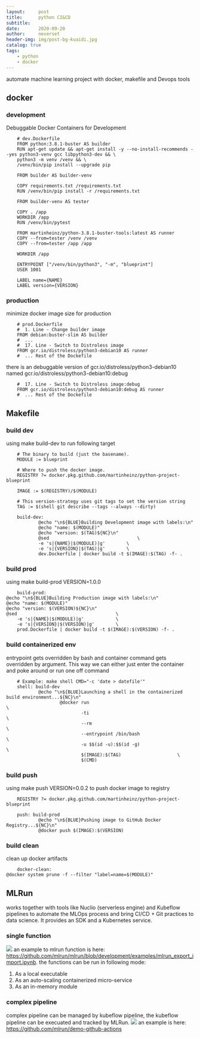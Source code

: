```yaml
---
layout:     post
title:      python CI&CD
subtitle:   
date:       2020-09-20
author:     neverset
header-img: img/post-bg-kuaidi.jpg
catalog: true
tags:
    - python
    - docker
---
```


automate machine learning project with docker, makefile and Devops tools

## docker
### development
Debuggable Docker Containers for Development

        # dev.Dockerfile
        FROM python:3.8.1-buster AS builder
        RUN apt-get update && apt-get install -y --no-install-recommends --yes python3-venv gcc libpython3-dev && \
        python3 -m venv /venv && \
        /venv/bin/pip install --upgrade pip

        FROM builder AS builder-venv

        COPY requirements.txt /requirements.txt
        RUN /venv/bin/pip install -r /requirements.txt

        FROM builder-venv AS tester

        COPY . /app
        WORKDIR /app
        RUN /venv/bin/pytest

        FROM martinheinz/python-3.8.1-buster-tools:latest AS runner
        COPY --from=tester /venv /venv
        COPY --from=tester /app /app

        WORKDIR /app

        ENTRYPOINT ["/venv/bin/python3", "-m", "blueprint"]
        USER 1001

        LABEL name={NAME}
        LABEL version={VERSION}
### production
minimize docker image size for production

        # prod.Dockerfile
        #  1. Line - Change builder image
        FROM debian:buster-slim AS builder
        #  ...
        #  17. Line - Switch to Distroless image
        FROM gcr.io/distroless/python3-debian10 AS runner
        #  ... Rest of the Dockefile

there is an debuggable version of gcr.io/distroless/python3-debian10 named gcr.io/distroless/python3-debian10:debug
        
        #  17. Line - Switch to Distroless image:debug
        FROM gcr.io/distroless/python3-debian10:debug AS runner
        #  ... Rest of the Dockefile

## Makefile

### build dev
using make build-dev to run following target

        # The binary to build (just the basename).
        MODULE := blueprint

        # Where to push the docker image.
        REGISTRY ?= docker.pkg.github.com/martinheinz/python-project-blueprint

        IMAGE := $(REGISTRY)/$(MODULE)

        # This version-strategy uses git tags to set the version string
        TAG := $(shell git describe --tags --always --dirty)

        build-dev:
                @echo "\n${BLUE}Building Development image with labels:\n"
                @echo "name: $(MODULE)"
                @echo "version: $(TAG)${NC}\n"
                @sed                                 \
                -e 's|{NAME}|$(MODULE)|g'        \
                -e 's|{VERSION}|$(TAG)|g'        \
                dev.Dockerfile | docker build -t $(IMAGE):$(TAG) -f- .

### build prod
using make build-prod VERSION=1.0.0

        build-prod:
	@echo "\n${BLUE}Building Production image with labels:\n"
	@echo "name: $(MODULE)"
	@echo "version: $(VERSION)${NC}\n"
	@sed                                     \
	    -e 's|{NAME}|$(MODULE)|g'            \
	    -e 's|{VERSION}|$(VERSION)|g'        \
	    prod.Dockerfile | docker build -t $(IMAGE):$(VERSION) -f- .

### build containerized env
entrypoint gets overridden by bash and container command gets overridden by argument. This way we can either just enter the container and poke around or run one off command

        # Example: make shell CMD="-c 'date > datefile'"
        shell: build-dev
                @echo "\n${BLUE}Launching a shell in the containerized build environment...${NC}\n"
                        @docker run                                                     \
                                -ti                                                     \
                                --rm                                                    \
                                --entrypoint /bin/bash                                  \
                                -u $$(id -u):$$(id -g)                                  \
                                $(IMAGE):$(TAG)						\
                                $(CMD)

### build push
using make push VERSION=0.0.2 to push docker image to registry

        REGISTRY ?= docker.pkg.github.com/martinheinz/python-project-blueprint

        push: build-prod
                @echo "\n${BLUE}Pushing image to GitHub Docker Registry...${NC}\n"
                @docker push $(IMAGE):$(VERSION)

### build clean
clean up docker artifacts

        docker-clean:
	@docker system prune -f --filter "label=name=$(MODULE)"

## MLRun
works together with tools like Nuclio (serverless engine) and Kubeflow pipelines to automate the MLOps process and bring CI/CD + Git practices to data science. It provides an SDK and a Kubernetes service.
### single function
![](https://raw.githubusercontent.com/neverset123/cloudimg/master/Img20210104195736.png)
an example to mlrun function is here: https://github.com/mlrun/mlrun/blob/development/examples/mlrun_export_import.ipynb. the functions can be run in following mode:
1) As a local executable 
2) As an auto-scaling containerized micro-service 
3) As an in-memory module

### complex pipeline
complex pipeline can be managed by kubeflow pipeline, the kubeflow pipeline can be execuated and tracked by MLRun.
![](https://raw.githubusercontent.com/neverset123/cloudimg/master/Img20210104200532.png)
an example is here: https://github.com/mlrun/demo-github-actions

